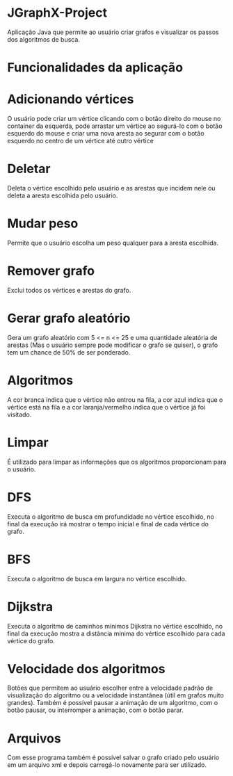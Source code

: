 # JGraphX-Project
Aplicação Java que permite ao usuário criar grafos e visualizar os passos dos algoritmos de busca.

# Funcionalidades da aplicação

# Adicionando vértices
O usuário pode criar um vértice clicando com o botão direito do mouse no container da esquerda, pode arrastar um vértice ao segurá-lo com o botão esquerdo do mouse e criar uma nova aresta ao segurar com o botão esquerdo no centro de um vértice até outro vértice

# Deletar
Deleta o vértice escolhido pelo usuário e as arestas que incidem nele ou deleta a aresta escolhida pelo usuário.

# Mudar peso
Permite que o usuário escolha um peso qualquer para a aresta escolhida.

# Remover grafo
Exclui todos os vértices e arestas do grafo.

# Gerar grafo aleatório
Gera um grafo aleatório com 5 <= n <= 25 e uma quantidade aleatória de arestas (Mas o usuário sempre pode modificar o grafo se quiser), o grafo tem um chance de 50% de ser ponderado.

# Algoritmos
A cor branca indica que o vértice não entrou na fila, a cor azul indica que o vértice está na fila e a cor laranja/vermelho indica que o vértice já foi visitado.

# Limpar
É utilizado para limpar as informações que os algoritmos proporcionam para o usuário.

# DFS
Executa o algoritmo de busca em profundidade no vértice escolhido, no final da execução irá mostrar o tempo inicial e final de cada vértice do grafo.

# BFS
Executa o algoritmo de busca em largura no vértice escolhido.

# Dijkstra
Executa o algoritmo de caminhos mínimos Dijkstra no vértice escolhido, no final da execução mostra a distância mínima do vértice escolhido para cada vértice do grafo.

# Velocidade dos algoritmos
Botões que permitem ao usuário escolher entre a velocidade padrão de visualização do algoritmo ou a velocidade instantânea (útil em grafos muito grandes).
Também é possível pausar a animação de um algoritmo, com o botão pausar, ou interromper a animação, com o botão parar.

# Arquivos
Com esse programa também é possível salvar o grafo criado pelo usuário em um arquivo xml e depois carregá-lo novamente para ser utilizado.
